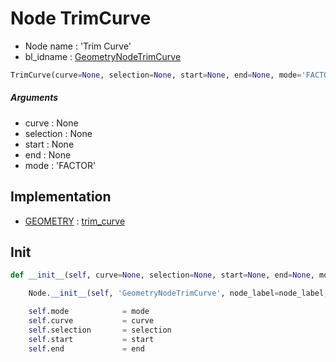 # Node TrimCurve

- Node name : 'Trim Curve'
- bl_idname : [GeometryNodeTrimCurve](https://docs.blender.org/api/current/bpy.types.GeometryNodeTrimCurve.html)


``` python
TrimCurve(curve=None, selection=None, start=None, end=None, mode='FACTOR', node_label=None, node_color=None, **kwargs)
```
##### Arguments

- curve : None
- selection : None
- start : None
- end : None
- mode : 'FACTOR'

## Implementation

- [GEOMETRY](/docs/GeoNodes/socket_GEOMETRY.md) : [trim_curve](/docs/GeoNodes/socket_GEOMETRY.md#trim_curve)

## Init

``` python
def __init__(self, curve=None, selection=None, start=None, end=None, mode='FACTOR', node_label=None, node_color=None, **kwargs):

    Node.__init__(self, 'GeometryNodeTrimCurve', node_label=node_label, node_color=node_color, **kwargs)

    self.mode            = mode
    self.curve           = curve
    self.selection       = selection
    self.start           = start
    self.end             = end
```
